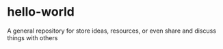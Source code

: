 # hello-world
A general repository for store ideas, resources, or even share and discuss things with others
